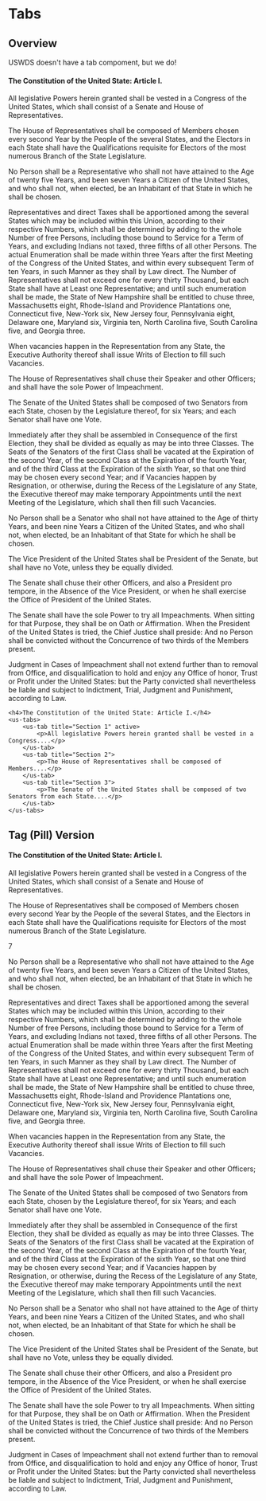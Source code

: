 # Tabs

## Overview

USWDS doesn't have a tab compoment, but we do!

<div class="mt-3 mb-3">
    <h4>The Constitution of the United State: Article I.</h4>
    <us-tabs>
        <us-tab title="Article I: Section 1" active>
            <p>All legislative Powers herein granted shall be vested in a Congress of the United States, which shall consist of a Senate and House of Representatives.</p>
        </us-tab>
        <us-tab title="Article I: Section 2">
            <p>The House of Representatives shall be composed of Members chosen every second Year by the People of the several States, and the Electors in each State shall have the Qualifications requisite for Electors of the most numerous Branch of the State Legislature.</p>
            <p>No Person shall be a Representative who shall not have attained to the Age of twenty five Years, and been seven Years a Citizen of the United States, and who shall not, when elected, be an Inhabitant of that State in which he shall be chosen.</p>
            <p>Representatives and direct Taxes shall be apportioned among the several States which may be included within this Union, according to their respective Numbers, which shall be determined by adding to the whole Number of free Persons, including those bound to Service for a Term of Years, and excluding Indians not taxed, three fifths of all other Persons. The actual Enumeration shall be made within three Years after the first Meeting of the Congress of the United States, and within every subsequent Term of ten Years, in such Manner as they shall by Law direct. The Number of Representatives shall not exceed one for every thirty Thousand, but each State shall have at Least one Representative; and until such enumeration shall be made, the State of New Hampshire shall be entitled to chuse three, Massachusetts eight, Rhode-Island and Providence Plantations one, Connecticut five, New-York six, New Jersey four, Pennsylvania eight, Delaware one, Maryland six, Virginia ten, North Carolina five, South Carolina five, and Georgia three.</p>
            <p>When vacancies happen in the Representation from any State, the Executive Authority thereof shall issue Writs of Election to fill such Vacancies.</p>
            <p>The House of Representatives shall chuse their Speaker and other Officers; and shall have the sole Power of Impeachment.</p>
        </us-tab>
        <us-tab title="Article I: Section 3">
            <p>The Senate of the United States shall be composed of two Senators from each State, chosen by the Legislature thereof, for six Years; and each Senator shall have one Vote.</p>
            <p>Immediately after they shall be assembled in Consequence of the first Election, they shall be divided as equally as may be into three Classes. The Seats of the Senators of the first Class shall be vacated at the Expiration of the second Year, of the second Class at the Expiration of the fourth Year, and of the third Class at the Expiration of the sixth Year, so that one third may be chosen every second Year; and if Vacancies happen by Resignation, or otherwise, during the Recess of the Legislature of any State, the Executive thereof may make temporary Appointments until the next Meeting of the Legislature, which shall then fill such Vacancies.</p>
            <p>No Person shall be a Senator who shall not have attained to the Age of thirty Years, and been nine Years a Citizen of the United States, and who shall not, when elected, be an Inhabitant of that State for which he shall be chosen.</p>
            <p>The Vice President of the United States shall be President of the Senate, but shall have no Vote, unless they be equally divided.</p>
            <p>The Senate shall chuse their other Officers, and also a President pro tempore, in the Absence of the Vice President, or when he shall exercise the Office of President of the United States.</p>
            <p>The Senate shall have the sole Power to try all Impeachments. When sitting for that Purpose, they shall be on Oath or Affirmation. When the President of the United States is tried, the Chief Justice shall preside: And no Person shall be convicted without the Concurrence of two thirds of the Members present.</p>
            <p>Judgment in Cases of Impeachment shall not extend further than to removal from Office, and disqualification to hold and enjoy any Office of honor, Trust or Profit under the United States: but the Party convicted shall nevertheless be liable and subject to Indictment, Trial, Judgment and Punishment, according to Law.</p>
        </us-tab>
    </us-tabs>
</div>

```vue
<h4>The Constitution of the United State: Article I.</h4>
<us-tabs>
    <us-tab title="Section 1" active>
        <p>All legislative Powers herein granted shall be vested in a Congress....</p>
    </us-tab>
    <us-tab title="Section 2">
        <p>The House of Representatives shall be composed of Members....</p>
    </us-tab>
    <us-tab title="Section 3">
        <p>The Senate of the United States shall be composed of two Senators from each State....</p>
    </us-tab>
</us-tabs>
```

## Tag (Pill) Version

<div class="mt-3 mb-3">
    <h4>The Constitution of the United State: Article I.</h4>
    <us-tabs pills>
        <us-tab title="Article I: Section 1" active>
            <p>All legislative Powers herein granted shall be vested in a Congress of the United States, which shall consist of a Senate and House of Representatives.</p>
        </us-tab>
        <us-tab title="Article I: Section 2">
            <p>The House of Representatives shall be composed of Members chosen every second Year by the People of the several States, and the Electors in each State shall have the Qualifications requisite for Electors of the most numerous Branch of the State Legislature.</p>7
            <p>No Person shall be a Representative who shall not have attained to the Age of twenty five Years, and been seven Years a Citizen of the United States, and who shall not, when elected, be an Inhabitant of that State in which he shall be chosen.</p>
            <p>Representatives and direct Taxes shall be apportioned among the several States which may be included within this Union, according to their respective Numbers, which shall be determined by adding to the whole Number of free Persons, including those bound to Service for a Term of Years, and excluding Indians not taxed, three fifths of all other Persons. The actual Enumeration shall be made within three Years after the first Meeting of the Congress of the United States, and within every subsequent Term of ten Years, in such Manner as they shall by Law direct. The Number of Representatives shall not exceed one for every thirty Thousand, but each State shall have at Least one Representative; and until such enumeration shall be made, the State of New Hampshire shall be entitled to chuse three, Massachusetts eight, Rhode-Island and Providence Plantations one, Connecticut five, New-York six, New Jersey four, Pennsylvania eight, Delaware one, Maryland six, Virginia ten, North Carolina five, South Carolina five, and Georgia three.</p>
            <p>When vacancies happen in the Representation from any State, the Executive Authority thereof shall issue Writs of Election to fill such Vacancies.</p>
            <p>The House of Representatives shall chuse their Speaker and other Officers; and shall have the sole Power of Impeachment.</p>
        </us-tab>
        <us-tab title="Article I: Section 3">
            <p>The Senate of the United States shall be composed of two Senators from each State, chosen by the Legislature thereof, for six Years; and each Senator shall have one Vote.</p>
            <p>Immediately after they shall be assembled in Consequence of the first Election, they shall be divided as equally as may be into three Classes. The Seats of the Senators of the first Class shall be vacated at the Expiration of the second Year, of the second Class at the Expiration of the fourth Year, and of the third Class at the Expiration of the sixth Year, so that one third may be chosen every second Year; and if Vacancies happen by Resignation, or otherwise, during the Recess of the Legislature of any State, the Executive thereof may make temporary Appointments until the next Meeting of the Legislature, which shall then fill such Vacancies.</p>
            <p>No Person shall be a Senator who shall not have attained to the Age of thirty Years, and been nine Years a Citizen of the United States, and who shall not, when elected, be an Inhabitant of that State for which he shall be chosen.</p>
            <p>The Vice President of the United States shall be President of the Senate, but shall have no Vote, unless they be equally divided.</p>
            <p>The Senate shall chuse their other Officers, and also a President pro tempore, in the Absence of the Vice President, or when he shall exercise the Office of President of the United States.</p>
            <p>The Senate shall have the sole Power to try all Impeachments. When sitting for that Purpose, they shall be on Oath or Affirmation. When the President of the United States is tried, the Chief Justice shall preside: And no Person shall be convicted without the Concurrence of two thirds of the Members present.</p>
            <p>Judgment in Cases of Impeachment shall not extend further than to removal from Office, and disqualification to hold and enjoy any Office of honor, Trust or Profit under the United States: but the Party convicted shall nevertheless be liable and subject to Indictment, Trial, Judgment and Punishment, according to Law.</p>
        </us-tab>
    </us-tabs>
</div>
